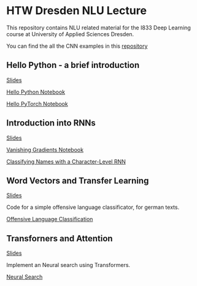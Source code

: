 # HTW Dresden NLU Lecture

This repository contains NLU related material for the I833 Deep Learning course at University of Applied Sciences Dresden.

You can find the all the CNN examples in this [repository](https://github.com/tneumann/htw_cnn_lecture)


## Hello Python - a brief introduction

[Slides](https://github.com/oliverguhr/htw-nlp-lecture/blob/master/slides/Deep%20NLP%201%20Recurrent%20Neural%20Networks.pdf)

[Hello Python Notebook](./hello-python/Short%20Python%20Intro.ipynb)

[Hello PyTorch Notebook](./hello-python/Hello%20PyTorch.ipynb)

## Introduction into RNNs

[Slides](./slides/Deep%20NLP%201%20Recurrent%20Neural%20Networks.pdf)

[Vanishing Gradients Notebook](./assignments/RNNs/vanishing-gradients.ipynb)


[Classifying Names with a Character-Level RNN](./assignments/RNNs/classifying%20names%20with%20rnns.ipynb)

## Word Vectors and Transfer Learning

[Slides](./slides/Deep%20NLP%202%20Word%20Vectors%20and%20Transfer%20Learning.pdf)

Code for a simple offensive language classificator, for german texts.

[Offensive Language Classification](./assignments/transformer/nlp_2_transformer_offensive_language_classification.ipynb)



## Transforners and Attention

[Slides](./slides/Deep%20NLP%203%20Transforners%20and%20Attention.pdf)

Implement an Neural search using Transformers.

[Neural Search](./assignments/transformer/nlp_3_neural_search.ipynb)
